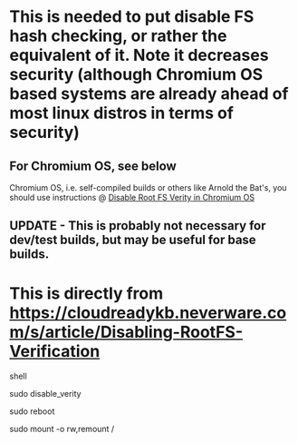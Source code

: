 # This is needed to put disable FS hash checking, or rather the equivalent of it. Note it decreases security (although Chromium OS based systems are already ahead of most linux distros in terms of security)
  For Chromium OS, see below
-----------------------------------------------------------------------------------------------------------------
  Chromium OS, i.e. self-compiled builds or others like Arnold the Bat's, you should use instructions @ 
[Disable Root FS Verity in Chromium OS](https://chromium.googlesource.com/chromiumos/docs/+/master/developer_mode.md#disable-verity "Chromium OS Dev Mode")

**UPDATE** - This is probably not necessary for dev/test builds, but may be useful for base builds.
-----------------------------------------------------------------------------------------------------------------
# This is directly from https://cloudreadykb.neverware.com/s/article/Disabling-RootFS-Verification

shell

sudo disable_verity

sudo reboot

sudo mount -o rw,remount /
